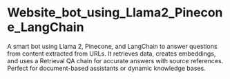 # Website_bot_using_Llama2_Pinecone_LangChain
A smart bot using Llama 2, Pinecone, and LangChain to answer questions from content extracted from URLs. It retrieves data, creates embeddings, and uses a Retrieval QA chain for accurate answers with source references. Perfect for document-based assistants or dynamic knowledge bases.
